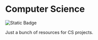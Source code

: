 # Computer Science

![Static Badge](https://img.shields.io/badge/Works_all_of_the_time-99_percent_of_the_time-green?style=for-the-badge)


Just a bunch of resources for CS projects.

